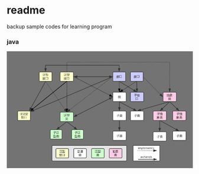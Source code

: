 # readme
backup sample codes for learning program
  
### java
![](https://github.com/rayshen3/ProgramGuide/blob/master/images/java_innheritance.png)

